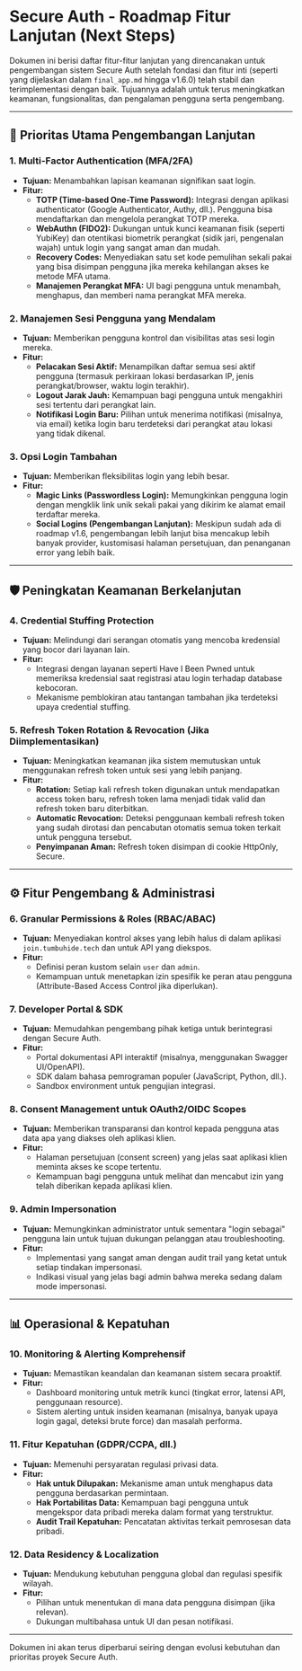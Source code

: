 # Secure Auth - Roadmap Fitur Lanjutan (Next Steps)

Dokumen ini berisi daftar fitur-fitur lanjutan yang direncanakan untuk pengembangan sistem Secure Auth setelah fondasi dan fitur inti (seperti yang dijelaskan dalam `final_app.md` hingga v1.6.0) telah stabil dan terimplementasi dengan baik. Tujuannya adalah untuk terus meningkatkan keamanan, fungsionalitas, dan pengalaman pengguna serta pengembang.

---

## 🌟 Prioritas Utama Pengembangan Lanjutan

### 1. Multi-Factor Authentication (MFA/2FA)
*   **Tujuan:** Menambahkan lapisan keamanan signifikan saat login.
*   **Fitur:**
    *   **TOTP (Time-based One-Time Password):** Integrasi dengan aplikasi authenticator (Google Authenticator, Authy, dll.). Pengguna bisa mendaftarkan dan mengelola perangkat TOTP mereka.
    *   **WebAuthn (FIDO2):** Dukungan untuk kunci keamanan fisik (seperti YubiKey) dan otentikasi biometrik perangkat (sidik jari, pengenalan wajah) untuk login yang sangat aman dan mudah.
    *   **Recovery Codes:** Menyediakan satu set kode pemulihan sekali pakai yang bisa disimpan pengguna jika mereka kehilangan akses ke metode MFA utama.
    *   **Manajemen Perangkat MFA:** UI bagi pengguna untuk menambah, menghapus, dan memberi nama perangkat MFA mereka.

### 2. Manajemen Sesi Pengguna yang Mendalam
*   **Tujuan:** Memberikan pengguna kontrol dan visibilitas atas sesi login mereka.
*   **Fitur:**
    *   **Pelacakan Sesi Aktif:** Menampilkan daftar semua sesi aktif pengguna (termasuk perkiraan lokasi berdasarkan IP, jenis perangkat/browser, waktu login terakhir).
    *   **Logout Jarak Jauh:** Kemampuan bagi pengguna untuk mengakhiri sesi tertentu dari perangkat lain.
    *   **Notifikasi Login Baru:** Pilihan untuk menerima notifikasi (misalnya, via email) ketika login baru terdeteksi dari perangkat atau lokasi yang tidak dikenal.

### 3. Opsi Login Tambahan
*   **Tujuan:** Memberikan fleksibilitas login yang lebih besar.
*   **Fitur:**
    *   **Magic Links (Passwordless Login):** Memungkinkan pengguna login dengan mengklik link unik sekali pakai yang dikirim ke alamat email terdaftar mereka.
    *   **Social Logins (Pengembangan Lanjutan):** Meskipun sudah ada di roadmap v1.6, pengembangan lebih lanjut bisa mencakup lebih banyak provider, kustomisasi halaman persetujuan, dan penanganan error yang lebih baik.

---

## 🛡️ Peningkatan Keamanan Berkelanjutan

### 4. Credential Stuffing Protection
*   **Tujuan:** Melindungi dari serangan otomatis yang mencoba kredensial yang bocor dari layanan lain.
*   **Fitur:**
    *   Integrasi dengan layanan seperti Have I Been Pwned untuk memeriksa kredensial saat registrasi atau login terhadap database kebocoran.
    *   Mekanisme pemblokiran atau tantangan tambahan jika terdeteksi upaya credential stuffing.

### 5. Refresh Token Rotation & Revocation (Jika Diimplementasikan)
*   **Tujuan:** Meningkatkan keamanan jika sistem memutuskan untuk menggunakan refresh token untuk sesi yang lebih panjang.
*   **Fitur:**
    *   **Rotation:** Setiap kali refresh token digunakan untuk mendapatkan access token baru, refresh token lama menjadi tidak valid dan refresh token baru diterbitkan.
    *   **Automatic Revocation:** Deteksi penggunaan kembali refresh token yang sudah dirotasi dan pencabutan otomatis semua token terkait untuk pengguna tersebut.
    *   **Penyimpanan Aman:** Refresh token disimpan di cookie HttpOnly, Secure.

---

## ⚙️ Fitur Pengembang & Administrasi

### 6. Granular Permissions & Roles (RBAC/ABAC)
*   **Tujuan:** Menyediakan kontrol akses yang lebih halus di dalam aplikasi `join.tumbuhide.tech` dan untuk API yang diekspos.
*   **Fitur:**
    *   Definisi peran kustom selain `user` dan `admin`.
    *   Kemampuan untuk menetapkan izin spesifik ke peran atau pengguna (Attribute-Based Access Control jika diperlukan).

### 7. Developer Portal & SDK
*   **Tujuan:** Memudahkan pengembang pihak ketiga untuk berintegrasi dengan Secure Auth.
*   **Fitur:**
    *   Portal dokumentasi API interaktif (misalnya, menggunakan Swagger UI/OpenAPI).
    *   SDK dalam bahasa pemrograman populer (JavaScript, Python, dll.).
    *   Sandbox environment untuk pengujian integrasi.

### 8. Consent Management untuk OAuth2/OIDC Scopes
*   **Tujuan:** Memberikan transparansi dan kontrol kepada pengguna atas data apa yang diakses oleh aplikasi klien.
*   **Fitur:**
    *   Halaman persetujuan (consent screen) yang jelas saat aplikasi klien meminta akses ke scope tertentu.
    *   Kemampuan bagi pengguna untuk melihat dan mencabut izin yang telah diberikan kepada aplikasi klien.

### 9. Admin Impersonation
*   **Tujuan:** Memungkinkan administrator untuk sementara "login sebagai" pengguna lain untuk tujuan dukungan pelanggan atau troubleshooting.
*   **Fitur:**
    *   Implementasi yang sangat aman dengan audit trail yang ketat untuk setiap tindakan impersonasi.
    *   Indikasi visual yang jelas bagi admin bahwa mereka sedang dalam mode impersonasi.

---

## 📊 Operasional & Kepatuhan

### 10. Monitoring & Alerting Komprehensif
*   **Tujuan:** Memastikan keandalan dan keamanan sistem secara proaktif.
*   **Fitur:**
    *   Dashboard monitoring untuk metrik kunci (tingkat error, latensi API, penggunaan resource).
    *   Sistem alerting untuk insiden keamanan (misalnya, banyak upaya login gagal, deteksi brute force) dan masalah performa.

### 11. Fitur Kepatuhan (GDPR/CCPA, dll.)
*   **Tujuan:** Memenuhi persyaratan regulasi privasi data.
*   **Fitur:**
    *   **Hak untuk Dilupakan:** Mekanisme aman untuk menghapus data pengguna berdasarkan permintaan.
    *   **Hak Portabilitas Data:** Kemampuan bagi pengguna untuk mengekspor data pribadi mereka dalam format yang terstruktur.
    *   **Audit Trail Kepatuhan:** Pencatatan aktivitas terkait pemrosesan data pribadi.

### 12. Data Residency & Localization
*   **Tujuan:** Mendukung kebutuhan pengguna global dan regulasi spesifik wilayah.
*   **Fitur:**
    *   Pilihan untuk menentukan di mana data pengguna disimpan (jika relevan).
    *   Dukungan multibahasa untuk UI dan pesan notifikasi.

---

Dokumen ini akan terus diperbarui seiring dengan evolusi kebutuhan dan prioritas proyek Secure Auth.
